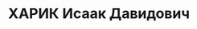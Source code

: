 ---
title: ХАРИК Исаак Давидович
description: "Род. в 1896, Белоруссия, Борисовский р-н, м. Зембино, еврей, обр.: высшее,\
  \ с 1916 по 1923г.-член нац.орг.\"Поалей-Цион\". Проживал: Минск, ул. Советская,\
  \ дом специалистов. Отв.редактор, Журнал \"Штерн\". Еврейский поэт. \n  Арестован\
  \ 05.06.1937. Обв. по ст. 69, 70, 76 УК БССР - член троц.-зин.орг., вредит.работа.\
  \ Приговор: ВК ВС СССР, 28.10.1937 – ВМН с конфискацией имущества. Расстрелян 29.10.1937,\
  \ г.Минск. \n  Реабилитирован ВК ВС СССР 13.06.1956"
---
